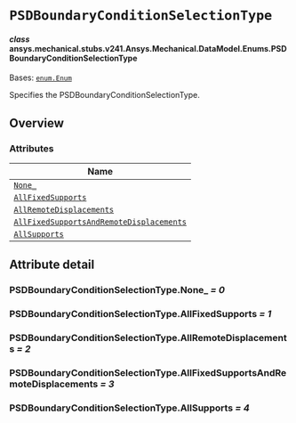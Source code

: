 # `PSDBoundaryConditionSelectionType`

<a id="ansys.mechanical.stubs.v241.Ansys.Mechanical.DataModel.Enums.PSDBoundaryConditionSelectionType"></a>

#### *class* ansys.mechanical.stubs.v241.Ansys.Mechanical.DataModel.Enums.PSDBoundaryConditionSelectionType

Bases: [`enum.Enum`](https://docs.python.org/3/library/enum.html#enum.Enum)

Specifies the PSDBoundaryConditionSelectionType.

<!-- !! processed by numpydoc !! -->

<a id="overview"></a>

## Overview

### Attributes

| Name |
| ----------------------------------------------------------------------------------------------------------------------- |
| [`None_`](#PSDBoundaryConditionSelectionType.None_) |
| [`AllFixedSupports`](#PSDBoundaryConditionSelectionType.AllFixedSupports) |
| [`AllRemoteDisplacements`](#PSDBoundaryConditionSelectionType.AllRemoteDisplacements) |
| [`AllFixedSupportsAndRemoteDisplacements`](#PSDBoundaryConditionSelectionType.AllFixedSupportsAndRemoteDisplacements) |
| [`AllSupports`](#PSDBoundaryConditionSelectionType.AllSupports) |

<a id="attribute-detail"></a>

## Attribute detail

<a id="PSDBoundaryConditionSelectionType.None_"></a>

### PSDBoundaryConditionSelectionType.None_ *= 0*

<a id="PSDBoundaryConditionSelectionType.AllFixedSupports"></a>

### PSDBoundaryConditionSelectionType.AllFixedSupports *= 1*

<a id="PSDBoundaryConditionSelectionType.AllRemoteDisplacements"></a>

### PSDBoundaryConditionSelectionType.AllRemoteDisplacements *= 2*

<a id="PSDBoundaryConditionSelectionType.AllFixedSupportsAndRemoteDisplacements"></a>

### PSDBoundaryConditionSelectionType.AllFixedSupportsAndRemoteDisplacements *= 3*

<a id="PSDBoundaryConditionSelectionType.AllSupports"></a>

### PSDBoundaryConditionSelectionType.AllSupports *= 4*



